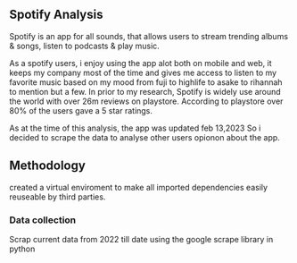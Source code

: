## Spotify Analysis
Spotify is an app for all sounds, that allows users to stream trending albums & songs, listen to podcasts & play music.

As a spotify users, i enjoy using the app alot both on mobile and web, it keeps my company most of the time and gives me access to listen to my favorite music based on my mood from fuji to highlife to asake to rihannah to mention but a few. In prior to my research, Spotify is widely use around the world with over 26m reviews on playstore. According to playstore over 80% of the users gave a 5 star ratings.

As at the time of this analysis, the app was updated feb 13,2023
So i decided to scrape the data to analyse other users opionon about the app.

## Methodology
created a virtual enviroment to make all imported dependencies easily reuseable by third parties.

### Data collection
Scrap current data from 2022 till date using the google scrape library in python

